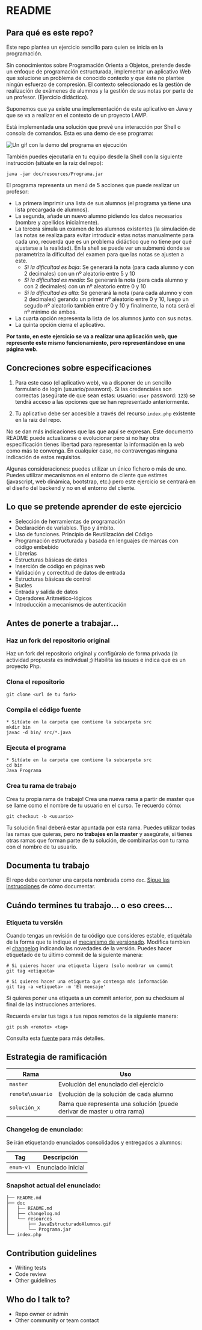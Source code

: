 # README

## Para qué es este repo?

Este repo plantea un ejercicio sencillo para quien se inicia en la programación.

Sin conocimientos sobre Programación Orienta a Objetos, pretende desde un enfoque de programación estructurada, implementar un aplicativo Web que solucione un problema de conocido contexto y que éste no plantee ningún esfuerzo de compresión. El contexto seleccionado es la gestión de realización de exámenes de alumnos y la gestión de sus notas por parte de un profesor. (Ejercicio didáctico).

Suponemos que ya existe una implementación de este aplicativo en Java y que se va a realizar en el contexto de un proyecto LAMP.

Está implementada una solución que prevé una interacción por Shell o consola de comandos. Esta es una demo de ese programa:

![Un gif con la demo del programa en ejecución](doc/resources/JavaEstructuradoAlumnos.gif)

También puedes ejecutarla en tu equipo desde la Shell con la siguiente instrucción (sitúate en la raiz del repo):

```Shell
java -jar doc/resources/Programa.jar
```

El programa representa un menú de 5 acciones que puede realizar un profesor: 

* La primera imprimir una lista de sus alumnos (el programa ya tiene una lista precargada de alumnos). 
* La segunda, añade un nuevo alumno pidiendo los datos necesarios (nombre y apellidos inicialmente). 
* La tercera simula un examen de los alumnos existentes (la simulación de las notas se realiza para evitar introducir estas notas manualmente para cada uno, recuerda que es un problema didáctico que no tiene por qué ajustarse a la realidad). En la shell se puede ver un submenú donde se parametriza la dificultad del examen para que las notas se ajusten a este.
	* _Si la dificultad es baja_: Se generará la nota (para cada alumno y con 2 decimales) con un nº aleatorio entre 5 y 10
	* _Si la dificultad es media_: Se generará la nota (para cada alumno y con 2 decimales) con un nº aleatorio entre 0 y 10
	* _Si la dificultad es alta_: Se generará la nota (para cada alumno y con 2 decimales) gerando un primer nº aleatorio entre 0 y 10, luego un segudo nº aleatorio también entre 0 y 10 y finalmente, la nota será el nº mínimo de ambos.
* La cuarta opción representa la lista de los alumnos junto con sus notas.
* La quinta opción cierra el aplicativo.


**Por tanto, en este ejercicio se va a realizar una aplicación web, que represente este mismo funcionamiento, pero representándose en una página web.**

## Concreciones sobre especificaciones


1. Para este caso (el aplicativo web), va a disponer de un sencillo formulario de login (usuario/password). Si las credenciales son correctas (asegúrate de que sean estas: usuario: `user` password: `123`) se tendrá acceso a las opciones que se han representado anteriormente.

2. Tu aplicativo debe ser accesible a través del recurso `index.php` existente en la raiz del repo.

No se dan más indicaciones que las que aquí se expresan. Este documento README puede actualizarse o evolucionar pero si no hay otra especificación tienes libertad para representar la información en la web como más te convenga. En cualquier caso, no contravengas ninguna indicación de estos requisitos. 

Algunas consideraciones: puedes utilizar un único fichero o más de uno. Puedes utilizar mecanismos en el entorno de cliente que estimes (javascript, web dinámica, bootstrap, etc.) pero este ejercicio se centrará en el diseño del backend y no en el entorno del cliente.

## Lo que se pretende aprender de este ejercicio

* Selección de herramientas de programación
* Declaración de variables. Tipo y ámbito.
* Uso de funciones. Principio de Reutilización del Código
* Programación estructurada y basada en lenguajes de marcas con código embebido
* Librerías
* Estructuras básicas de datos
* Inserción de código en páginas web
* Validación y correctitud de datos de entrada
* Estructuras básicas de control
* Bucles
* Entrada y salida de datos
* Operadores Aritmético-lógicos
* Introducción a mecanismos de autenticación

## Antes de ponerte a trabajar...

### Haz un fork del repositorio original

Haz un fork del repositorio original y configúralo de forma privada (la actividad propuesta es individual ;)
Habilita las issues e indica que es un proyecto Php.


### Clona el repositorio

```
git clone <url de tu fork>
```

### Compila el código fuente

```
* Sitúate en la carpeta que contiene la subcarpeta src
mkdir bin
javac -d bin/ src/*.java
```

### Ejecuta el programa

```
* Sitúate en la carpeta que contiene la subcarpeta src
cd bin
Java Programa
```

### Crea tu rama de trabajo

Crea tu propia rama de trabajo! Crea una nueva rama a partir de master que se llame como el nombre de tu usuario en el curso. Te recuerdo cómo:

```
git checkout -b <usuario>
```

Tu solución final deberá estar apuntada por esta rama. Puedes utilizar todas las ramas que quieras, pero **no trabajes en la master** y asegúrate, si tienes otras ramas que forman parte de tu solución, de combinarlas con tu rama con el nombre de tu usuario.

## Documenta tu trabajo

El repo debe contener una carpeta nombrada como `doc`. [Sigue las instrucciones](doc/README.md) de cómo documentar.

## Cuándo termines tu trabajo... o eso crees...

### Etiqueta tu versión

Cuando tengas un revisión de tu código que consideres estable, etiquétala de la forma que te indique el [mecanismo de versionado](doc/README.md). Modifica tambien el [changelog](doc/changelog.md) indicando las novedades de la versión.
Puedes hacer etiquetado de tu último commit de la siguiente manera:

```
# Si quieres hacer una etiqueta ligera (solo nombrar un commit
git tag <etiqueta>

# Si quieres hacer una etiqueta que contenga más información
git tag -a <etiqueta> -m 'El mensaje'
```

Si quieres poner una etiqueta a un commit anterior, pon su checksum al final de las instrucciones anteriores.

Recuerda enviar tus tags a tus repos remotos de la siguiente manera:

```
git push <remoto> <tag>
```

Consulta esta [fuente](https://git-scm.com/book/es/v2/Fundamentos-de-Git-Etiquetado) para más detalles.

## Estrategia de ramificación

Rama					| Uso
------------ 			| -------------
`master`	 			| Evolución del enunciado del ejercicio
`remote\usuario` 	| Evolución de la solución de cada alumno
`solución_x`			| Rama que representa una solución (puede derivar de master u otra rama)

### Changelog de enunciado:

Se irán etiquetando enunciados consolidados y entregados a alumnos:

Tag				| Descripción
------------ 	| -------------
`enum-v1`		| Enunciado inicial


### Snapshot actual del enunciado:

```Shell
├── README.md
├── doc
│   ├── README.md
│   ├── changelog.md
│   └── resources
│       ├── JavaEstructuradoAlumnos.gif
│       └── Programa.jar
└── index.php
```

## Contribution guidelines

* Writing tests
* Code review
* Other guidelines

## Who do I talk to?

* Repo owner or admin
* Other community or team contact